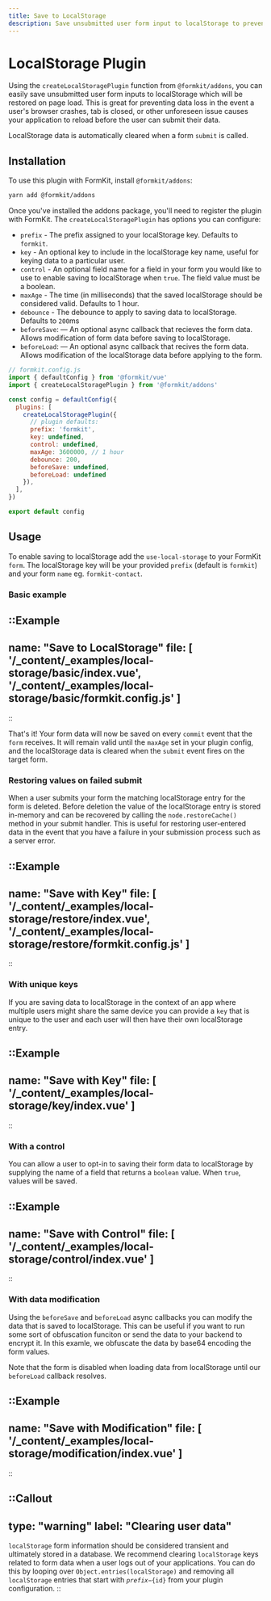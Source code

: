 ```yaml
---
title: Save to LocalStorage
description: Save unsubmitted user form input to localStorage to prevent data loss.
---
```


# LocalStorage Plugin

Using the `createLocalStoragePlugin` function from `@formkit/addons`, you can easily save unsubmitted user form inputs to localStorage which will be restored on page load. This is great for preventing data loss in the event a user's browser crashes, tab is closed, or other unforeseen issue causes your application to reload before the user can submit their data.

LocalStorage data is automatically cleared when a form `submit` is called.

## Installation

To use this plugin with FormKit, install `@formkit/addons`:

```bash
yarn add @formkit/addons
```

Once you've installed the addons package, you'll need to register the plugin with FormKit. The `createLocalStoragePlugin` has options you can configure:

- `prefix` - The prefix assigned to your localStorage key. Defaults to `formkit`.
- `key` - An optional key to include in the localStorage key name, useful for keying data to a particular user. 
- `control` - An optional field name for a field in your form you would like to use to enable saving to localStorage when `true`. The field value must be a boolean.
- `maxAge` - The time (in milliseconds) that the saved localStorage should be considered valid. Defaults to 1 hour.
- `debounce` - The debounce to apply to saving data to localStorage. Defaults to `200`ms
- `beforeSave`: — An optional async callback that recieves the form data. Allows modification of form data before saving to localStorage.
- `beforeLoad`: — An optional async callback that recives the form data. Allows modification of the localStorage data before applying to the form.

```js
// formkit.config.js
import { defaultConfig } from '@formkit/vue'
import { createLocalStoragePlugin } from '@formkit/addons'

const config = defaultConfig({
  plugins: [
    createLocalStoragePlugin({
      // plugin defaults:
      prefix: 'formkit',
      key: undefined,
      control: undefined,
      maxAge: 3600000, // 1 hour
      debounce: 200,
      beforeSave: undefined,
      beforeLoad: undefined
    }),
  ],
})

export default config
```

## Usage

To enable saving to localStorage add the `use-local-storage` to your FormKit `form`. The localStorage key will be your provided `prefix` (default is `formkit`) and your form `name` eg. `formkit-contact`.

### Basic example

::Example
---
name: "Save to LocalStorage"
file: [
'/\_content/_examples/local-storage/basic/index.vue',
'/\_content/_examples/local-storage/basic/formkit.config.js'
]
---
::

That's it! Your form data will now be saved on every `commit` event that the `form` receives. It will remain valid until the `maxAge` set in your plugin config, and the localStorage data is cleared when the `submit` event fires on the target form.

### Restoring values on failed submit

When a user submits your form the matching localStorage entry for the form is deleted. Before deletion the value of the localStorage entry is stored in-memory and can be recovered by calling the `node.restoreCache()` method in your submit handler. This is useful for restoring user-entered data in the event that you have a failure in your submission process such as a server error.

::Example
---
name: "Save with Key"
file: [
'/\_content/_examples/local-storage/restore/index.vue',
'/\_content/_examples/local-storage/restore/formkit.config.js'
]
---
::

### With unique keys

If you are saving data to localStorage in the context of an app where multiple users might share the same device you can provide a `key` that is unique to the user and each user will then have their own localStorage entry.

::Example
---
name: "Save with Key"
file: [
'/\_content/_examples/local-storage/key/index.vue'
]
---
::


### With a control

You can allow a user to opt-in to saving their form data to localStorage by supplying the name of a field that returns a `boolean` value. When `true`, values will be saved.

::Example
---
name: "Save with Control"
file: [
'/\_content/_examples/local-storage/control/index.vue'
]
---
::

### With data modification

Using the `beforeSave` and `beforeLoad` async callbacks you can modify the data that is saved to localStorage. This can be useful if you want to run some sort of obfuscation funciton or send the data to your backend to encrypt it. In this examle, we obfuscate the data by base64 encoding the form values.

Note that the form is disabled when loading data from localStorage until our `beforeLoad` callback resolves.

::Example
---
name: "Save with Modification"
file: [
'/\_content/_examples/local-storage/modification/index.vue'
]
---
::

::Callout
---
type: "warning"
label: "Clearing user data"
---
`localStorage` form information should be considered transient and ultimately stored in a database. We recommend clearing `localStorage` keys related to form data when a user logs out of your applications. You can do this by looping over `Object.entries(localStorage)` and removing all `localStorage` entries that start with <code>${prefix}-${id}</code> from your plugin configuration.
::
